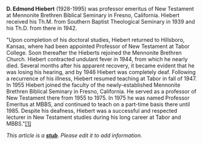 **D. Edmond Hiebert** (1928-1995) was professor emeritus of New
Testament at Mennonite Brethren Biblical Seminary in Fresno,
California. Hiebert received his Th.M. from Southern Baptist
Theological Seminary in 1939 and his Th.D. from there in 1942.

"Upon completion of his doctoral studies, Hiebert returned to
Hillsboro, Kansas, where had been appointed Professor of New
Testament at Tabor College. Soon thereafter the Hieberts rejoined
the Mennonite Brethren Church. Hiebert contracted undulant fever in
1944, from which he nearly died. Several months after his apparent
recovery, it became evident that he was losing his hearing, and by
1946 Hiebert was completely deaf. Following a recurrence of his
illness, Hiebert resumed teaching at Tabor in fall of 1947. In 1955
Hiebert joined the faculty of the newly-established Mennonite
Brethren Biblical Seminary in Fresno, California. He served as a
professor of New Testament there from 1955 to 1975. In 1975 he was
named Professor Emeritus at MBBS, and continued to teach on a
part-time basis there until 1985. Despite his deafness, Hiebert was
a successful and respected lecturer in New Testament studies during
his long career at Tabor and
MBBS."[[1]](http://www.oac.cdlib.org/findaid/ark:/13030/tf8m3nb2q1)

*This article is a **[stub](http://www.theopedia.com/Category:Theopedia_stubs "Category:Theopedia stubs")**. Please edit it to add information.*


